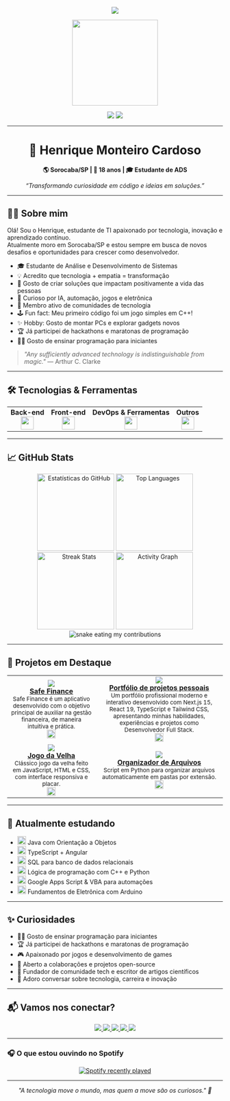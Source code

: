 <p align="center">
  <img src="https://readme-typing-svg.herokuapp.com?font=Fira+Code&duration=3000&pause=1000&color=0FF7E0&center=true&vCenter=true&width=800&height=60&lines=Olá%2C+eu+sou+Henrique+Monteiro!;Estudante+de+TI+e+Desenvolvedor+em+Construção.;Tecnologia+é+como+magia+que+sabemos+explicar."/>
</p>

<p align="center">
  <img src="https://media.tenor.com/kyJFTroNngQAAAAi/coding.gif" width="200" />
</p>

<p align="center">
  <img src="https://visitor-badge.laobi.icu/badge?page_id=HenriqueMC17" />
  <img src="https://profile-counter.glitch.me/HenriqueMC17/count.svg" />
</p>

---

<h1 align="center">👾 Henrique Monteiro Cardoso</h1>

<p align="center">
  <b>🌎 Sorocaba/SP | 🎂 18 anos | 🎓 Estudante de ADS</b>
</p>

<p align="center">
  <i>“Transformando curiosidade em código e ideias em soluções.”</i>
</p>

---

## 🧑‍💻 Sobre mim

Olá! Sou o Henrique, estudante de TI apaixonado por tecnologia, inovação e aprendizado contínuo.  
Atualmente moro em Sorocaba/SP e estou sempre em busca de novos desafios e oportunidades para crescer como desenvolvedor.

- 🎓 Estudante de Análise e Desenvolvimento de Sistemas
- 💡 Acredito que tecnologia + empatia = transformação
- 🚀 Gosto de criar soluções que impactam positivamente a vida das pessoas
- 🧩 Curioso por IA, automação, jogos e eletrônica
- 📰 Membro ativo de comunidades de tecnologia
- 🕹️ Fun fact: Meu primeiro código foi um jogo simples em C++!
- ✨ Hobby: Gosto de montar PCs e explorar gadgets novos
- 🏆 Já participei de hackathons e maratonas de programação
- 👨‍🏫 Gosto de ensinar programação para iniciantes

> _"Any sufficiently advanced technology is indistinguishable from magic."_ — Arthur C. Clarke

---

## 🛠️ Tecnologias & Ferramentas

<table align="center">
  <tr>
    <td align="center"><b>Back-end</b><br>
      <img src="https://skillicons.dev/icons?i=java,py,cpp,cs,php,nodejs,mysql,postgres,arduino" height="30"/>
    </td>
    <td align="center"><b>Front-end</b><br>
      <img src="https://skillicons.dev/icons?i=html,css,js,ts,react,nextjs,tailwind,materialui" height="30"/>
    </td>
    <td align="center"><b>DevOps & Ferramentas</b><br>
      <img src="https://skillicons.dev/icons?i=docker,gitlab,vscode,eclipse,figma,ps,firebase,windows" height="30"/>
    </td>
    <td align="center"><b>Outros</b><br>
      <img src="https://skillicons.dev/icons?i=discord,github,arduino" height="30"/>
    </td>
  </tr>
</table>

---

## 📈 GitHub Stats

<p align="center">
  <img height="180em" src="https://github-readme-stats.vercel.app/api?username=HenriqueMC17&show_icons=true&theme=tokyonight&count_private=true" alt="Estatísticas do GitHub"/>
  <img height="180em" src="https://github-readme-stats.vercel.app/api/top-langs/?username=HenriqueMC17&layout=compact&theme=tokyonight&langs_count=10&custom_title=Linguagens+Mais+Usadas" alt="Top Languages"/>
  <img src="https://streak-stats.demolab.com?user=HenriqueMC17&theme=tokyonight&hide_border=false" height="180em" alt="Streak Stats"/>
  <img src="https://github-readme-activity-graph.vercel.app/graph?username=HenriqueMC17&radius=16&theme=tokyonight&area=true&hide_border=false" height="180em" alt="Activity Graph"/>
  <img alt="snake eating my contributions" src="https://github.com/HenriqueMC17/HenriqueMC17/blob/output/github-contribution-grid-snake.svg" />
</p>

---

## 🚀 Projetos em Destaque

<table>
  <tr>
    <td align="center">
      <a href="https://v0-saas-landing-page-bi83mscdt.vercel.app/">
        <img src="https://img.shields.io/badge/-Safe%20Finance-111?style=for-the-badge&logo=github&logoColor=white" />
        <br/>
        <strong>Safe Finance</strong>
      </a>
      <br/>
      <sub>Safe Finance é um aplicativo desenvolvido com o objetivo principal de auxiliar na gestão financeira, de maneira intuitiva e prática.</sub>
      <br/>
      <img src="https://skillicons.dev/icons?i=react,ts,tailwind,vercel" height="20"/>
    </td>
    <td align="center">
      <a href="https://v0-portfolio-website-zeta-plum.vercel.app/">
        <img src="https://img.shields.io/badge/-Portfólio%20Pessoal-007396?style=for-the-badge&logo=github&logoColor=white" />
        <br/>
        <strong>Portfólio de projetos pessoais</strong>
      </a>
      <br/>
      <sub>Um portfólio profissional moderno e interativo desenvolvido com Next.js 15, React 19, TypeScript e Tailwind CSS, apresentando minhas habilidades, experiências e projetos como Desenvolvedor Full Stack.</sub>
      <br/>
      <img src="https://github.com/SeuUsuario/Projeto3" height="20"/>
    </td>
  </tr>
  <tr>
    <td align="center">
      <a href="https://github.com/SeuUsuario/Projeto3">
        <img src="https://img.shields.io/badge/-Jogo%20da%20Velha-ff5722?style=for-the-badge&logo=javascript&logoColor=white" />
        <br/>
        <strong>Jogo da Velha</strong>
      </a>
      <br/>
      <sub>Clássico jogo da velha feito em JavaScript, HTML e CSS, com interface responsiva e placar.</sub>
      <br/>
      <img src="https://skillicons.dev/icons?i=js,html,css" height="20"/>
    </td>
    <td align="center">
      <a href="https://github.com/SeuUsuario/Projeto4">
        <img src="https://img.shields.io/badge/-Organizador%20de%20Arquivos-306998?style=for-the-badge&logo=python&logoColor=white" />
        <br/>
        <strong>Organizador de Arquivos</strong>
      </a>
      <br/>
      <sub>Script em Python para organizar arquivos automaticamente em pastas por extensão.</sub>
      <br/>
      <img src="https://skillicons.dev/icons?i=py" height="20"/>
    </td>
  </tr>
</table>

---

## 🌱 Atualmente estudando

- <img src="https://skillicons.dev/icons?i=java" height="20"/> Java com Orientação a Objetos  
- <img src="https://skillicons.dev/icons?i=ts,angular" height="20"/> TypeScript + Angular  
- <img src="https://skillicons.dev/icons?i=mysql" height="20"/> SQL para banco de dados relacionais  
- <img src="https://skillicons.dev/icons?i=cpp,py" height="20"/> Lógica de programação com C++ e Python  
- <img src="https://skillicons.dev/icons?i=googlecloud" height="20"/> Google Apps Script & VBA para automações  
- <img src="https://skillicons.dev/icons?i=arduino" height="20"/> Fundamentos de Eletrônica com Arduino

---

## ✨ Curiosidades

- 👨‍🏫 Gosto de ensinar programação para iniciantes  
- 🏆 Já participei de hackathons e maratonas de programação  
- 🎮 Apaixonado por jogos e desenvolvimento de games  
- 🤝 Aberto a colaborações e projetos open-source  
- 📰 Fundador de comunidade tech e escritor de artigos científicos  
- 💬 Adoro conversar sobre tecnologia, carreira e inovação

---

## 📬 Vamos nos conectar?

<p align="center">
  <a href="https://www.linkedin.com/in/henrique-monteiro-cardoso-ba3716229/" target="_blank">
    <img src="https://img.shields.io/badge/-LinkedIn-0077B5?style=for-the-badge&logo=linkedin&logoColor=white" />
  </a>
  <a href="https://wa.me/5515988027261" target="_blank">
    <img src="https://img.shields.io/badge/-WhatsApp-25D366?style=for-the-badge&logo=whatsapp&logoColor=white" />
  </a>
  <a href="mailto:henriquemon17@gmail.com" target="_blank">
    <img src="https://img.shields.io/badge/-Gmail-D14836?style=for-the-badge&logo=gmail&logoColor=white" />
  </a>
  <a href="https://discordapp.com/users/.crazywen" target="_blank">
    <img src="https://img.shields.io/badge/-Discord-5865F2?style=for-the-badge&logo=discord&logoColor=white" />
  </a>
  <a href="https://github.com/HenriqueMC17?tab=followers" target="_blank">
    <img src="https://img.shields.io/badge/-Follow%20Me-111?style=for-the-badge&logo=github&logoColor=white" />
  </a>
</p>

---

### 🎧 O que estou ouvindo no Spotify

<div align="center">
  <a href="https://open.spotify.com/user/31k3hwqqt55ohjaiif3tnhps6wrq?si=2711116ba4034159" target="_blank">
    <img src="https://spotify-recently-played-readme.vercel.app/api?user=31k3hwqqt55ohjaiif3tnhps6wrq&count=3&unique=false" alt="Spotify recently played" />
  </a>
</div>

---
<p align="center"><i>"A tecnologia move o mundo, mas quem a move são os curiosos." 🚀</i></p> 
